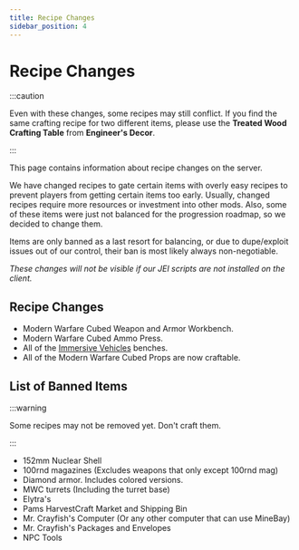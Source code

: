```yaml
---
title: Recipe Changes
sidebar_position: 4
---
```


# Recipe Changes

:::caution

Even with these changes, some recipes may still conflict. If you find the same crafting recipe for two different items, please use the **Treated Wood Crafting Table** from **Engineer's Decor**.

:::

This page contains information about recipe changes on the server.

We have changed recipes to gate certain items with overly easy recipes to prevent players from getting certain items too early. Usually, changed recipes require more resources or investment into other mods. Also, some of these items were just not balanced for the progression roadmap, so we decided to change them.

Items are only banned as a last resort for balancing, or due to dupe/exploit issues out of our control, their ban is most likely always non-negotiable.

*These changes will not be visible if our JEI scripts are not installed on the client.*

## Recipe Changes
- Modern Warfare Cubed Weapon and Armor Workbench.
- Modern Warfare Cubed Ammo Press.
- All of the [Immersive Vehicles](https://docs.geopolmc.org/docs/Mods/Immersive_Mods/Immersive_Vehicles) benches.
- All of the Modern Warfare Cubed Props are now craftable. 

## List of Banned Items

:::warning

Some recipes may not be removed yet. Don't craft them.

:::

- 152mm Nuclear Shell
- 100rnd magazines (Excludes weapons that only except 100rnd mag)
- Diamond armor. Includes colored versions. 
- MWC turrets (Including the turret base)
- Elytra's
- Pams HarvestCraft Market and Shipping Bin
- Mr. Crayfish's Computer (Or any other computer that can use MineBay)
- Mr. Crayfish's Packages and Envelopes 
- NPC Tools
